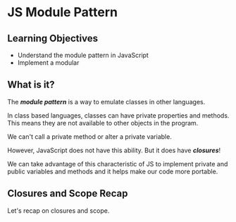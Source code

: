 # JS Module Pattern

## Learning Objectives
- Understand the module pattern in JavaScript
- Implement a modular 

## What is it?
The ***module pattern*** is a way to emulate classes in other languages.

In class based languages, classes can have private properties and methods. This means they are not available to other objects in the program.

We can't call a private method or alter a private variable.

However, JavaScript does not have this ability. But it does have ***closures***!

We can take advantage of this characteristic of JS to implement private and public variables and methods and it helps make our code more portable.

## Closures and Scope Recap 
Let's recap on closures and scope.



















